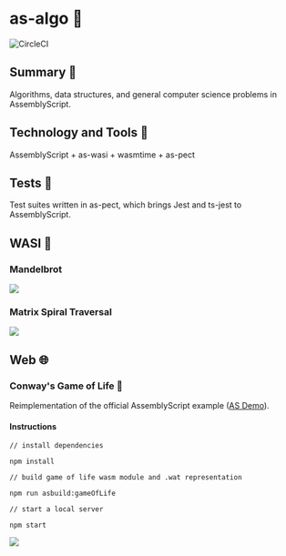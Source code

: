 # as-algo 🚀

![CircleCI](https://img.shields.io/circleci/build/github/DMJ16/as-algo?style=plastic)

## Summary 📖

Algorithms, data structures, and general computer science problems in AssemblyScript.

## Technology and Tools 🧰

AssemblyScript + as-wasi + wasmtime + as-pect

## Tests 🧪

Test suites written in as-pect, which brings Jest and ts-jest to AssemblyScript.

## WASI 🧩

### Mandelbrot

![](https://media.giphy.com/media/ifNKKnRWnSmLRMPdby/giphy.gif)

### Matrix Spiral Traversal

![](https://media.giphy.com/media/izSfqealbmnmaJJaHG/giphy.gif)

## Web 🌐

### Conway's Game of Life 👾

Reimplementation of the official AssemblyScript example ([AS Demo](https://www.assemblyscript.org/examples/game-of-life.html#example)).

#### Instructions

```
// install dependencies

npm install
```

```
// build game of life wasm module and .wat representation

npm run asbuild:gameOfLife
```

```
// start a local server

npm start
```

![](https://media.giphy.com/media/ZRxA40j4IhQyo21uFM/giphy.gif)
